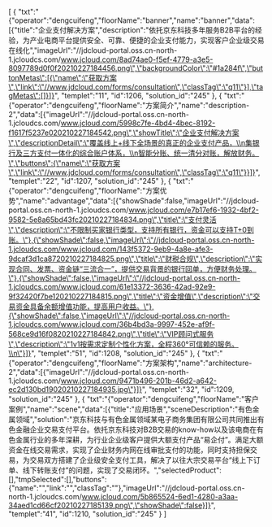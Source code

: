 [
	{
		"txt":"{\"operator\":\"dengcuifeng\",\"floorName\":\"banner\",\"name\":\"banner\",\"data\":[{\"title\":\"企业支付解决方案\",\"description\":\"依托京东科技多年服务B2B平台的经验，为产业电商平台提供安全、可靠、便捷的企业支付能力，实现客户企业级交易在线化\",\"imageUrl\":\"//jdcloud-portal.oss.cn-north-1.jcloudcs.com/www.jcloud.com/8ad74ae0-f5ef-4779-a3e5-8097789d0f0f20210227184456.png\",\"backgroundColor\":\"#1a284f\",\"buttonMetas\":[{\"name\":\"获取方案\",\"link\":\"//www.jdcloud.com/forms/consultation\",\"classTag\":\"q11\"}],\"tagMetas\":[]}]}",
		"templet":"11",
		"id":1206,
		"solution_id":"245"
	},
	{
		"txt":"{\"operator\":\"dengcuifeng\",\"floorName\":\"方案简介\",\"name\":\"description-2\",\"data\":[{\"imageUrl\":\"//jdcloud-portal.oss.cn-north-1.jcloudcs.com/www.jcloud.com/5998c7fe-4bd4-4bec-8192-f1617f5237e020210227184542.png\",\"showTitle\":\"企业支付解决方案\",\"descriptionDetail\":\"覆盖线上+线下全场景的真正的企业支付产品，\\n集银行及三方支付一体化的综合账户体系，\\n智能分账、统一清分对账，解放财务。\",\"buttons\":{\"name\":\"获取方案\",\"link\":\"//www.jdcloud.com/forms/consultation\",\"classTag\":\"q11\"}}]}",
		"templet":"22",
		"id":1207,
		"solution_id":"245"
	},
	{
		"txt":"{\"operator\":\"dengcuifeng\",\"floorName\":\"方案优势\",\"name\":\"advantage\",\"data\":[{\"showShade\":false,\"imageUrl\":\"//jdcloud-portal.oss.cn-north-1.jcloudcs.com/www.jcloud.com/e7b17ef6-1932-4bf2-9582-5e8a65bd43fc20210227184834.png\",\"title\":\"支付灵活\",\"description\":\"不限制买家银行类型，支持所有银行，资金可以支持T+0到账。\"},{\"showShade\":false,\"imageUrl\":\"//jdcloud-portal.oss.cn-north-1.jcloudcs.com/www.jcloud.com/143f5372-9eb9-4a8e-afe3-9dcaf3d1ca8720210227184825.png\",\"title\":\"财税合规\",\"description\":\"实现合同、发票、资金链“三流合一”，提供交易背景的银行回单，方便财务处理。\"},{\"showShade\":false,\"imageUrl\":\"//jdcloud-portal.oss.cn-north-1.jcloudcs.com/www.jcloud.com/61e13372-3636-42ad-92e9-9f32420f7be120210227184815.png\",\"title\":\"资金增值\",\"description\":\"交易资金具备余额增值功能，提高用户收益。\"},{\"showShade\":false,\"imageUrl\":\"//jdcloud-portal.oss.cn-north-1.jcloudcs.com/www.jcloud.com/36b4bd3a-9997-452e-af9f-568ce9d16f0820210227184842.png\",\"title\":\"VIP顾问式服务\",\"description\":\"1v1按需求定制个性化方案，全程360°可信赖的服务。\\n\"}]}",
		"templet":"51",
		"id":1208,
		"solution_id":"245"
	},
	{
		"txt":"{\"operator\":\"dengcuifeng\",\"floorName\":\"方案架构\",\"name\":\"architecture-2\",\"data\":[{\"imageUrl\":\"//jdcloud-portal.oss.cn-north-1.jcloudcs.com/www.jcloud.com/9471b496-201b-46d2-a642-ec2d130bd19020210227184935.jpg\"}]}",
		"templet":"32",
		"id":1209,
		"solution_id":"245"
	},
	{
		"txt":"{\"operator\":\"dengcuifeng\",\"floorName\":\"客户案例\",\"name\":\"scene\",\"data\":[{\"title\":\"应用场景\",\"sceneDescription\":\"有色金属领域\",\"solution\":\"京东科技与有色金属领域某电子商务集团有限公司共同推出有色金融企业交易支付平台。依托京东科技对B2B交易的know-how以及该电商在有色金属行业的多年深耕，为行业企业级客户提供大额支付产品“易企付”。满足大额资金在线交易需求，实现了企业财务内网在线审批支付的功能，同时支持担保交易，为交易双方搭建了企业级安全支付工具，解决了以往大宗交易平台“线上下订单、线下转账支付”的问题，实现了交易闭环。\",\"selectedProduct\":[],\"tmpSelected\":[],\"buttons\":{\"name\":\"\",\"link\":\"\",\"classTag\":\"\"},\"imageUrl\":\"//jdcloud-portal.oss.cn-north-1.jcloudcs.com/www.jcloud.com/5b865524-6ed1-4280-a3aa-34aed1cd66cf20210227185139.png\",\"showShade\":false}]}",
		"templet":"41",
		"id":1210,
		"solution_id":"245"
	}
]